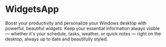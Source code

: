 # WidgetsApp
Boost your productivity and personalize your Windows desktop with powerful, beautiful widgets. Keep your essential information always visible — whether it's your schedule, tasks, weather, or quick notes — right on the desktop, always up to date and beautifully styled.
